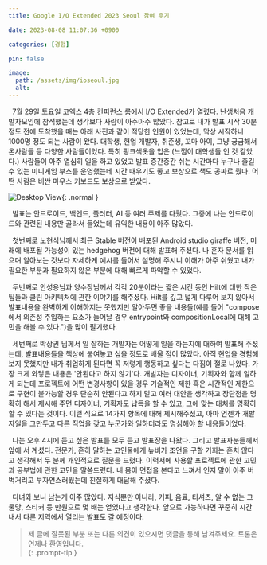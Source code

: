 ```yaml
---
title: Google I/O Extended 2023 Seoul 참여 후기

date: 2023-08-08 11:07:36 +0900

categories: [경험]

pin: false

image:
  path: /assets/img/ioseoul.jpg
  alt:
---
```


&nbsp; 7월 29일 토요일 코엑스 4층 컨퍼런스 룸에서 I/O Extended가 열렸다. 난생처음 개발자모임에 참석했는데 생각보다 사람이 아주아주 많았다. 참고로 내가 발표 시작 30분 정도 전에 도착했을 때는  아래 사진과 같이 적당한 인원이 있었는데, 막상 시작하니 1000명 정도 되는 사람이 왔다. 대학생, 현업 개발자, 취준생, 꼬마 아이, 그냥 궁금해서 온사람들 등 다양한 사람들이었다.  특히 핑크색옷을 입은 (느낌이 대학생들 인 것 같았다.) 사람들이 아주 열심히 일을 하고 있었고 발표 중간중간 쉬는 시간마다 누구나 즐길 수 있는 미니게임 부스를 운영했는데 시간 때우기도 좋고 보상으로 책도 공짜로 줬다. 어떤 사람은 비싼 마우스 키보드도 보상으로 받았다.   

![Desktop View](/assets/img/ioseoul1.jpg){: .normal }

&nbsp; 발표는 안드로이드, 백엔드, 플러터, AI 등 여러 주제를 다뤘다. 그중에 나는 안드로이드와 관련된 내용만 골라서 들었는데 유익한 내용이 아주 많았다.

&nbsp; 첫번째로 노현식님께서 최근 Stable 버전이 배포된 Android studio giraffe 버전, 미래에 배포될 가능성이 있는 hedgehog 버전에 대해 발표해 주셨다. 나 혼자 문서를 읽으며 알아보는 것보다 자세하게 예시를 들어서 설명해 주시니 이해가 아주 쉬웠고 내가 필요한 부분과 필요하지 않은 부분에 대해 빠르게 파악할 수 있었다. 

&nbsp; 두번째로 안성용님과 양수장님께서 각각 20분이라는 짧은 시간 동안 Hilt에 대한 작은 팁들과 클린 아키텍처에 관한 이야기를 해주셨다. Hilt를 깊고 넓게 다루어 보지 않아서 발표내용을 완벽하게 이해하지는 못했지만 알아두면 좋을 내용들(예를 들어 "compose에서 의존성 주입하는 요소가 늘어날 경우 entrypoint와 compositionLocal에 대해 고민을 해볼 수 있다.")을 많이 필기했다.

&nbsp; 세번째로 박상권 님께서 일 잘하는 개발자는 어떻게 일을 하는지에 대하여 발표해 주셨는데, 발표내용들을 책상에 붙여놓고 싶을 정도로 배울 점이 많았다. 아직 현업을 경험해보지 못했지만 내가 취업하게 된다면 꼭 저렇게 행동하고 싶다는 다짐이 절로 나왔다. 가장 크게 와닿은 내용은 '안된다고 하지 않기'다. 개발자는 디자이너, 기획자와 함께 일하게 되는데 프로젝트에 어떤 변경사항이 있을 경우 기술적인 제한 혹은 시간적인 제한으로 구현이 불가능할 경우 단순히 안된다고 하지 말고 여러 대안을 생각하고 장단점을 명확히 해서 제시해 주면 디자이너, 기획자도 납득을 할 수 있고, 그에 맞는 대처를 명확히 할 수 있다는 것이다. 이런 식으로 14가지 항목에 대해 제시해주셨고, 아마 언젠가 개발자일을 그만두고 다른 직업을 갖고 누군가와 일하더라도 명심해야 할 내용들이었다.

&nbsp; 나는 오후 4시에 듣고 싶은 발표를 모두 듣고 발표장을 나왔다. 그리고 발표자분들께서 앞에 서 계셨다. 전문가, 흔히 말하는 고인물에게 뉴비가 조언을 구할 기회는 흔치 않다고 생각해서 두 분께 개인적으로 질문을 드렸다. 이력서에 사용할 프로젝트에 관한 고민과 공부법에 관한 고민을 말씀드렸다. 내 몸이 면접을 본다고 느껴서 인지 말이 아주 버벅거리고 부자연스러웠는데 친절하게 대답해 주셨다.   

&nbsp; 다녀와 보니 남는게 아주 많았다. 지식뿐만 아니라, 커피, 음료, 티셔츠, 알 수 없는 그물망, 스티커 등 만원으로 몇 배는 얻었다고 생각한다. 앞으로 가능하다면 꾸준히 시간 내서 다른 지역에서 열리는 발표도 갈 예정이다.  

> 제 글에 잘못된 부분 또는 다른 의견이 있으시면 댓글을 통해 남겨주세요. 토론은 언제나 환영입니다.   
{: .prompt-tip }